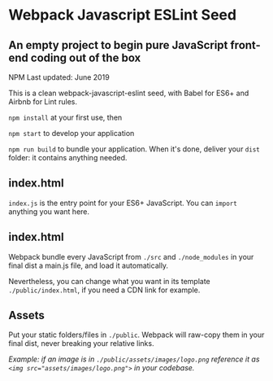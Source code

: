 # Webpack Javascript ESLint Seed

## An empty project to begin pure JavaScript front-end coding out of the box

NPM Last updated: June 2019

This is a clean webpack-javascript-eslint seed, with Babel for ES6+ and Airbnb for Lint rules.

`npm install` at your first use, then

`npm start` to develop your application

`npm run build` to bundle your application. When it's done, deliver your `dist` folder: it contains anything needed.

## index.html

`index.js` is the entry point for your ES6+ JavaScript. You can `import` anything you want here.

## index.html

Webpack bundle every JavaScript from `./src` and `./node_modules` in your final dist a main.js file, and load it automatically.

Nevertheless, you can change what you want in its template `./public/index.html`, if you need a CDN link for example.

## Assets

Put your static folders/files in `./public`. Webpack will raw-copy them in your final dist, never breaking your relative links.

_Example: if an image is in `./public/assets/images/logo.png` reference it as `<img src="assets/images/logo.png">` in your codebase._
